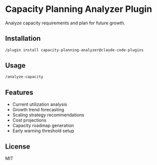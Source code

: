 # Capacity Planning Analyzer Plugin

Analyze capacity requirements and plan for future growth.

## Installation

```bash
/plugin install capacity-planning-analyzer@claude-code-plugins
```

## Usage

```bash
/analyze-capacity
```

## Features

- Current utilization analysis
- Growth trend forecasting
- Scaling strategy recommendations
- Cost projections
- Capacity roadmap generation
- Early warning threshold setup

## License

MIT
